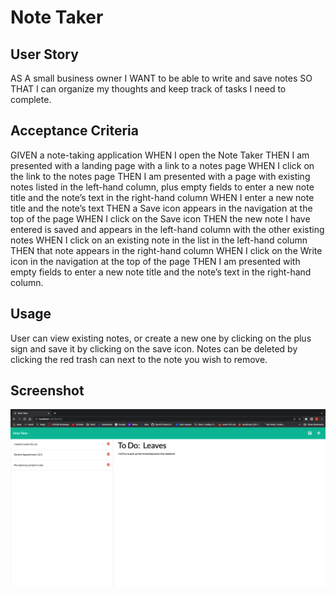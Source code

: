 # Note Taker 
## User Story 
AS A small business owner
I WANT to be able to write and save notes
SO THAT I can organize my thoughts and keep track of tasks I need to complete.

## Acceptance Criteria
GIVEN a note-taking application
WHEN I open the Note Taker
THEN I am presented with a landing page with a link to a notes page
WHEN I click on the link to the notes page
THEN I am presented with a page with existing notes listed in the left-hand column, plus empty fields to enter a new note title and the note’s text in the right-hand column
WHEN I enter a new note title and the note’s text
THEN a Save icon appears in the navigation at the top of the page
WHEN I click on the Save icon
THEN the new note I have entered is saved and appears in the left-hand column with the other existing notes
WHEN I click on an existing note in the list in the left-hand column
THEN that note appears in the right-hand column
WHEN I click on the Write icon in the navigation at the top of the page
THEN I am presented with empty fields to enter a new note title and the note’s text in the right-hand column.

## Usage

User can view existing notes, or create a new one by clicking on the plus sign and save it by clicking on the save icon.  Notes can be deleted by clicking the red trash can next to the note you wish to remove.
## Screenshot 

![Alt text](HOMEWORK11.png)
